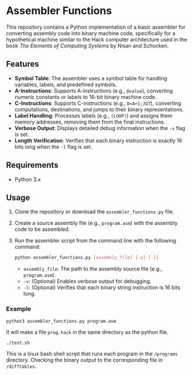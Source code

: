 # Assembler Functions

This repository contains a Python implementation of a basic assembler for
converting assembly code into binary machine code, specifically for a
hypothetical machine similar to the Hack computer architecture used in the book
*The Elements of Computing Systems* by Nisan and Schocken.

## Features

- **Symbol Table**: The assembler uses a symbol table for handling variables, labels, and predefined symbols.
- **A-Instructions**: Supports A-instructions (e.g., `@value`), converting numeric constants or labels to 16-bit binary machine code.
- **C-Instructions**: Supports C-instructions (e.g., `D=A+1;JGT`), converting computations, destinations, and jumps to their binary representations.
- **Label Handling**: Processes labels (e.g., `(LOOP)`) and assigns them memory addresses, removing them from the final instructions.
- **Verbose Output**: Displays detailed debug information when the `-v` flag is set.
- **Length Verification**: Verifies that each binary instruction is exactly 16 bits long when the `-l` flag is set.

## Requirements

- Python 3.x

## Usage

1. Clone the repository or download the `assembler_functions.py` file.
2. Create a source assembly file (e.g., `program.asm`) with the assembly code to be assembled.
3. Run the assembler script from the command line with the following command:

    ```bash
    python assembler_functions.py [assembly_file] [-v] [-l]
    ```

   - `assembly_file`: The path to the assembly source file (e.g., `program.asm`).
   - `-v`: (Optional) Enables verbose output for debugging.
   - `-l`: (Optional) Verifies that each binary string instruction is 16 bits long.

### Example
```{bash}
python3 assembler_functions.py program.asm
```

It will make a file `prog.hack` in the same directory as the python file.

```{bash}
./test.sh
```

This is a linux bash shell script that runs each program in the `/programs`
directory. Checking the binary output to the corresponding file in
`/difftables`.

